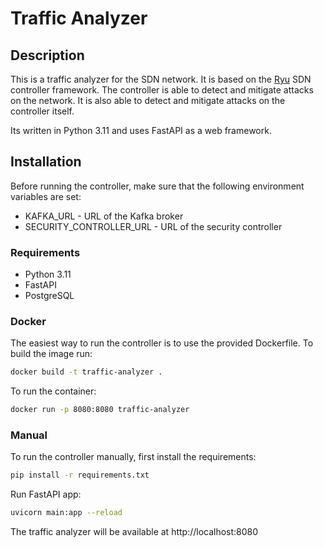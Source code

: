 # Traffic Analyzer
## Description
This is a traffic analyzer for the SDN network. It is based on the [Ryu](https://osrg.github.io/ryu/) SDN controller framework.
The controller is able to detect and mitigate attacks on the network. It is also able to detect and mitigate attacks on the controller itself.

Its written in Python 3.11 and uses FastAPI as a web framework.

## Installation

Before running the controller, make sure that the following environment variables are set:
- KAFKA_URL - URL of the Kafka broker
- SECURITY_CONTROLLER_URL - URL of the security controller

### Requirements
- Python 3.11
- FastAPI
- PostgreSQL

### Docker
The easiest way to run the controller is to use the provided Dockerfile. To build the image run:
```bash
docker build -t traffic-analyzer .
```
To run the container:
```bash
docker run -p 8080:8080 traffic-analyzer
```

### Manual

To run the controller manually, first install the requirements:
```bash
pip install -r requirements.txt
```
Run FastAPI app:
```bash
uvicorn main:app --reload
```
The traffic analyzer will be available at http://localhost:8080
